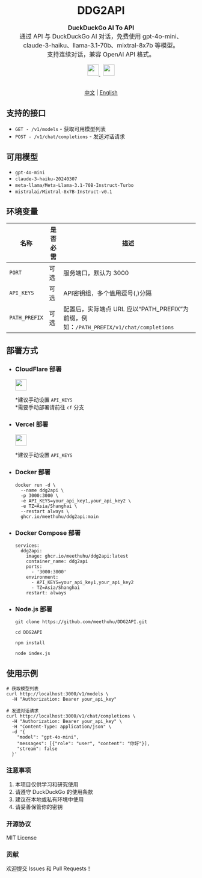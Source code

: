 <div align="center">
	<h1>DDG2API</h1>
	<p style="font-size: 16px">
		<b>DuckDuckGo AI To API</b>
		<br>
		通过 API 与 DuckDuckGo AI 对话，免费使用 gpt-4o-mini、
    <br>
    claude-3-haiku、llama-3.1-70b、mixtral-8x7b 等模型。
		<br>
		支持连续对话，兼容 OpenAI API 格式。
	</p>
  <a href="https://deploy.workers.cloudflare.com/?url=https://github.com/meethuhu/ddg2api/actions/workflows/workers-deploy.yml">
    <img src="https://deploy.workers.cloudflare.com/button" style="height: 30px;" />
  </a>
  <span>&nbsp;</span>
  <a href="https://vercel.com/new/clone?repository-url=https%3A%2F%2Fgithub.com%2Fmeethuhu%2FDDG2API">
    <img src="https://vercel.com/button" style="height: 30px;" />
  </a>
  <br><br>
  
  [中文](./doc/README_zh.md) | [English](./README_en.md)
</div>

## 支持的接口

- `GET - /v1/models` - 获取可用模型列表
- `POST - /v1/chat/completions` - 发送对话请求

## 可用模型

- `gpt-4o-mini`
- `claude-3-haiku-20240307`
- `meta-llama/Meta-Llama-3.1-70B-Instruct-Turbo`
- `mistralai/Mixtral-8x7B-Instruct-v0.1`

## 环境变量

| 名称       | 是否必需 | 描述                                                                   |
| ---------- | -------- |----------------------------------------------------------------------|
| `PORT`     | 可选     | 服务端口，默认为 3000                                                        |
| `API_KEYS` | 可选     | API密钥组，多个值用逗号(,)分隔                                                   |
| `PATH_PREFIX` | 可选     | 配置后，实际端点 URL 应以“PATH_PREFIX”为前缀，例如：`/PATH_PREFIX/v1/chat/completions` |

## 部署方式

- ### CloudFlare 部署

  <a href="https://deploy.workers.cloudflare.com/?url=https://github.com/meethuhu/ddg2api/actions/workflows/workers-deploy.yml">
  	<img src="https://deploy.workers.cloudflare.com/button" style="height: 30px;" /></a>
  
  *建议手动设置 `API_KEYS`  
  *需要手动部署请前往 `cf` 分支

- ### Vercel 部署

  <a href="https://vercel.com/new/clone?repository-url=https%3A%2F%2Fgithub.com%2Fmeethuhu%2FDDG2API">
  	<img src="https://vercel.com/button" style="height: 30px;" /></a>
  
  *建议手动设置 `API_KEYS`

- ### Docker 部署

  ```shell
  docker run -d \
    --name ddg2api \
    -p 3000:3000 \
    -e API_KEYS=your_api_key1,your_api_key2 \
    -e TZ=Asia/Shanghai \
    --restart always \
    ghcr.io/meethuhu/ddg2api:main
  ```

- ### Docker Compose 部署

  ```docker-compose
  services:
    ddg2api:
      image: ghcr.io/meethuhu/ddg2api:latest
      container_name: ddg2api
      ports:
        - '3000:3000'
      environment:
        - API_KEYS=your_api_key1,your_api_key2
        - TZ=Asia/Shanghai
      restart: always
  ```

- ### Node.js 部署

  ```shell
  git clone https://github.com/meethuhu/DDG2API.git

  cd DDG2API

  npm install

  node index.js
  ```

## 使用示例

```shell
# 获取模型列表
curl http://localhost:3000/v1/models \
  -H "Authorization: Bearer your_api_key"
```

```shell
# 发送对话请求
curl http://localhost:3000/v1/chat/completions \
  -H "Authorization: Bearer your_api_key" \
  -H "Content-Type: application/json" \
  -d '{
    "model": "gpt-4o-mini",
    "messages": [{"role": "user", "content": "你好"}],
    "stream": false
  }'
```

### 注意事项

1. 本项目仅供学习和研究使用
2. 请遵守 DuckDuckGo 的使用条款
3. 建议在本地或私有环境中使用
4. 请妥善保管你的密钥

### 开源协议

MIT License

### 贡献

欢迎提交 Issues 和 Pull Requests！
